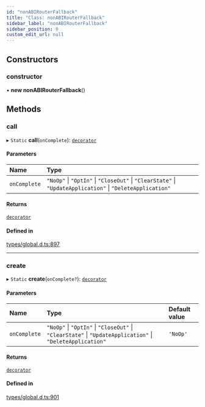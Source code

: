 ```yaml
---
id: "nonABIRouterFallback"
title: "Class: nonABIRouterFallback"
sidebar_label: "nonABIRouterFallback"
sidebar_position: 0
custom_edit_url: null
---
```


## Constructors

### constructor

• **new nonABIRouterFallback**()

## Methods

### call

▸ `Static` **call**(`onComplete`): [`decorator`](../modules.md#decorator)

#### Parameters

| Name | Type |
| :------ | :------ |
| `onComplete` | ``"NoOp"`` \| ``"OptIn"`` \| ``"CloseOut"`` \| ``"ClearState"`` \| ``"UpdateApplication"`` \| ``"DeleteApplication"`` |

#### Returns

[`decorator`](../modules.md#decorator)

#### Defined in

[types/global.d.ts:897](https://github.com/algorand-devrel/tealscript/blob/1f4f83a/types/global.d.ts#L897)

___

### create

▸ `Static` **create**(`onComplete?`): [`decorator`](../modules.md#decorator)

#### Parameters

| Name | Type | Default value |
| :------ | :------ | :------ |
| `onComplete` | ``"NoOp"`` \| ``"OptIn"`` \| ``"CloseOut"`` \| ``"ClearState"`` \| ``"UpdateApplication"`` \| ``"DeleteApplication"`` | `'NoOp'` |

#### Returns

[`decorator`](../modules.md#decorator)

#### Defined in

[types/global.d.ts:901](https://github.com/algorand-devrel/tealscript/blob/1f4f83a/types/global.d.ts#L901)

